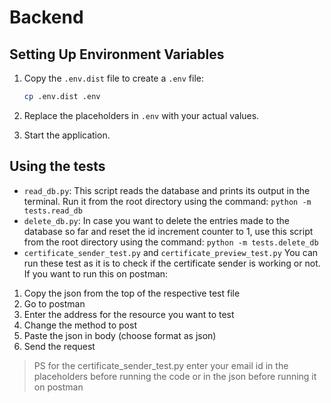 # Backend

## Setting Up Environment Variables

1. Copy the `.env.dist` file to create a `.env` file:

   ```bash
   cp .env.dist .env
   ```

2. Replace the placeholders in `.env` with your actual values.
3. Start the application.

## Using the tests

- `read_db.py`: This script reads the database and prints its output in the terminal. Run it from the root directory using the command: `python -m tests.read_db`
- `delete_db.py`: In case you want to delete the entries made to the database so far and reset the id increment counter to 1, use this script from the root directory using the command: `python -m tests.delete_db`
- `certificate_sender_test.py` and `certificate_preview_test.py` You can run these test as it is to check if the certificate sender is working or not. If you want to run this on postman:

1. Copy the json from the top of the respective test file
2. Go to postman
3. Enter the address for the resource you want to test
4. Change the method to post
5. Paste the json in body (choose format as json)
6. Send the request

> PS for the certificate_sender_test.py enter your email id in the placeholders before running the code or in the json before running it on postman
